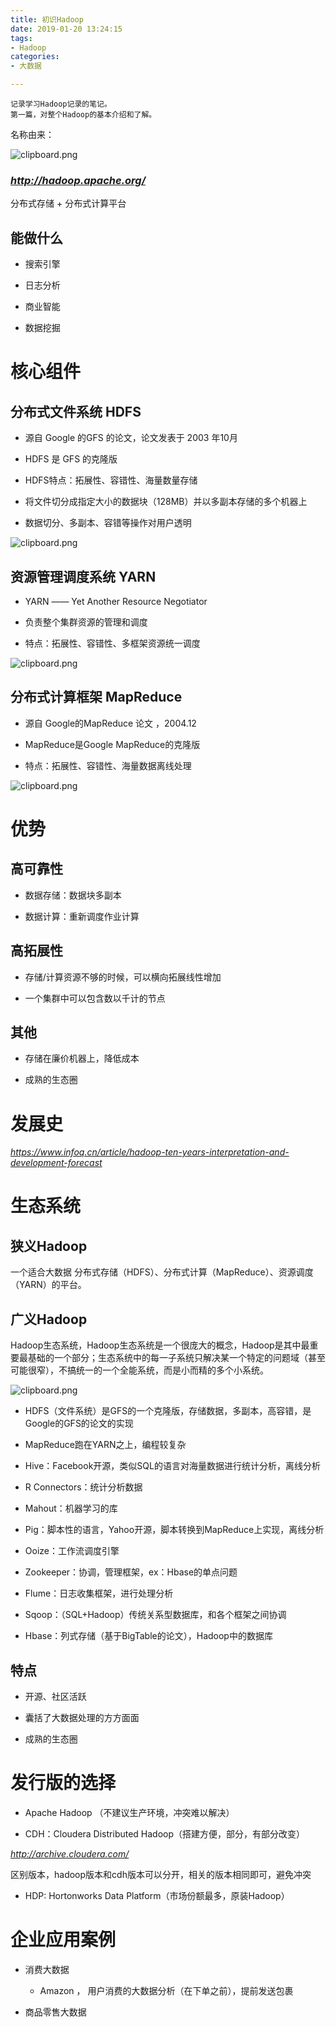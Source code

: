 ```yaml
---
title: 初识Hadoop
date: 2019-01-20 13:24:15
tags:
- Hadoop
categories:
- 大数据

---
```


	记录学习Hadoop记录的笔记。
	第一篇，对整个Hadoop的基本介绍和了解。
<!--more-->

名称由来：

![clipboard.png](http://ww1.sinaimg.cn/large/9d82e933gy1fzd0hzzt06j20h10b6qj4.jpg)

### *http://hadoop.apache.org/*

分布式存储 + 分布式计算平台

能做什么
--------

-   搜索引擎

-   日志分析

-   商业智能

-   数据挖掘

核心组件
========

分布式文件系统 HDFS
-------------------

-   源自 Google 的GFS 的论文，论文发表于 2003 年10月

-   HDFS 是 GFS 的克隆版

-   HDFS特点：拓展性、容错性、海量数量存储

-   将文件切分成指定大小的数据块（128MB）并以多副本存储的多个机器上

-   数据切分、多副本、容错等操作对用户透明

![clipboard.png](http://ww1.sinaimg.cn/large/9d82e933gy1fzd0ig9onsj20sr0gj7dd.jpg)

资源管理调度系统 YARN
---------------------

-   YARN —— Yet Another Resource Negotiator

-   负责整个集群资源的管理和调度

-   特点：拓展性、容错性、多框架资源统一调度

![clipboard.png](http://ww1.sinaimg.cn/large/9d82e933gy1fzd0ioa2onj20s20g5k77.jpg)

分布式计算框架 MapReduce
------------------------

-   源自 Google的MapReduce 论文 ，2004.12

-   MapReduce是Google MapReduce的克隆版

-   特点：拓展性、容错性、海量数据离线处理

![clipboard.png](http://ww1.sinaimg.cn/large/9d82e933gy1fzd0iur5bmj210o0ew7fk.jpg)

优势
====

高可靠性
--------

-   数据存储：数据块多副本

-   数据计算：重新调度作业计算

高拓展性
--------

-   存储/计算资源不够的时候，可以横向拓展线性增加

-   一个集群中可以包含数以千计的节点

其他
----

-   存储在廉价机器上，降低成本

-   成熟的生态圈

发展史
======

*https://www.infoq.cn/article/hadoop-ten-years-interpretation-and-development-forecast*

生态系统
========

狭义Hadoop
----------

一个适合大数据
分布式存储（HDFS）、分布式计算（MapReduce）、资源调度（YARN）的平台。

广义Hadoop
----------

Hadoop生态系统，Hadoop生态系统是一个很庞大的概念，Hadoop是其中最重要最基础的一个部分；生态系统中的每一子系统只解决某一个特定的问题域（甚至可能很窄），不搞统一的一个全能系统，而是小而精的多个小系统。

![clipboard.png](http://ww1.sinaimg.cn/large/9d82e933gy1fzd0jjbrjaj20jm09vqb8.jpg)

-   HDFS（文件系统）是GFS的一个克隆版，存储数据，多副本，高容错，是Google的GFS的论文的实现

-   MapReduce跑在YARN之上，编程较复杂

-   Hive：Facebook开源，类似SQL的语言对海量数据进行统计分析，离线分析

-   R Connectors：统计分析数据

-   Mahout：机器学习的库

-   Pig：脚本性的语言，Yahoo开源，脚本转换到MapReduce上实现，离线分析

-   Ooize：工作流调度引擎

-   Zookeeper：协调，管理框架，ex：Hbase的单点问题

-   Flume：日志收集框架，进行处理分析

-   Sqoop：（SQL+Hadoop）传统关系型数据库，和各个框架之间协调

-   Hbase：列式存储（基于BigTable的论文），Hadoop中的数据库

特点
----

-   开源、社区活跃

-   囊括了大数据处理的方方面面

-   成熟的生态圈

发行版的选择
============

-   Apache Hadoop （不建议生产环境，冲突难以解决）

-   CDH：Cloudera Distributed Hadoop（搭建方便，部分，有部分改变）

*http://archive.cloudera.com/*

区别版本，hadoop版本和cdh版本可以分开，相关的版本相同即可，避免冲突

-   HDP: Hortonworks Data Platform（市场份额最多，原装Hadoop）

企业应用案例
============

-   消费大数据

    -   Amazon ， 用户消费的大数据分析（在下单之前），提前发送包裹

-   商品零售大数据


